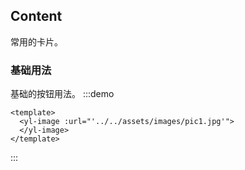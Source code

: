 ## Content

常用的卡片。

### 基础用法

基础的按钮用法。
:::demo

```vue
<template>
  <yl-image :url="'../../assets/images/pic1.jpg'">
  </yl-image>
</template>
```

:::
